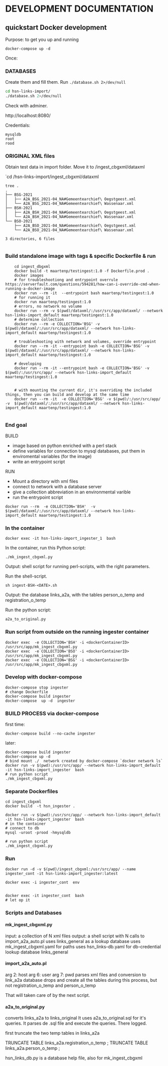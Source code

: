 # DEVELOPMENT DOCUMENTATION

## quickstart Docker development

Purpose: to get you up and running

`docker-compose up -d`

Once:

### DATABASES

Create them and fill them. 
Run `./database.sh 2>/dev/null`



```bash
cd hsn-links-import/
./database.sh 2>/dev/null
```

Check with adminer.

http://localhost:8080/

Credentials:    

```
mysqldb
root
rood
```


### ORIGINAL XML files

Obtain test data in import folder. Move it to /ingest_cbgxml/dataxml

`cd /hsn-links-import/ingest_cbgxml/dataxml



```
tree .
.
├── BSG-2021
│   ├── A2A_BSG_2021-04_NA#Gemeentearchief\ Oegstgeest.xml
│   └── A2A_BSG_2021-04_NA#Gemeentearchief\ Wassenaar.xml
├── BSH-2021
│   ├── A2A_BSH_2021-04_NA#Gemeentearchief\ Oegstgeest.xml
│   └── A2A_BSH_2021-04_NA#Gemeentearchief\ Wassenaar.xml
└── BSO-2021
    ├── A2A_BSO_2021-04_NA#Gemeentearchief\ Oegstgeest.xml
    └── A2A_BSO_2021-04_NA#Gemeentearchief\ Wassenaar.xml

3 directories, 6 files


```

### Build standalone image with tags & specific Dockerfile & run
```
    cd ingest_dbgxml
    docker build -t maartenp/testingest:1.0 -f Dockerfile.prod .
    docker images
    # for troubleshootiong and entrypoint overrule https://serverfault.com/questions/594281/how-can-i-override-cmd-when-running-a-docker-image
    docker run --rm -it  --entrypoint bash maartenp/testingest:1.0
    # for running it
    docker run maartenp/testingest:1.0
    # errors, no network no volume
    docker run --rm -v $(pwd)/dataxml/:/usr/src/app/dataxml/ --network hsn-links-import_default maartenp/testingest:1.0
    # determine collection
    docker run --rm -e COLLECTION='BSG' -v $(pwd)/dataxml/:/usr/src/app/dataxml/ --network hsn-links-import_default maartenp/testingest:1.0

    # troubleshooting with network and volumes, override entrypoint
    docker run --rm -it --entrypoint bash -e COLLECTION='BSG' -v $(pwd)/dataxml/:/usr/src/app/dataxml/ --network hsn-links-import_default maartenp/testingest:1.0

    # developing
    docker run --rm -it --entrypoint bash -e COLLECTION='BSG' -v $(pwd)/:/usr/src/app/ --network hsn-links-import_default maartenp/testingest:1.0
    
   
    # with mounting the current dir, it's overriding the included things, then you can build and develop at the same time
    docker run --rm -it  -e COLLECTION='BSG' -v $(pwd)/:/usr/src/app/ -v  $(pwd)/dataxml/:/usr/src/app/dataxml/ --network hsn-links-import_default maartenp/testingest:1.0


```

### End goal

BUILD
- image based on python enriched with a perl stack
- define variables for connection to mysql databases, put them in enviromental variables (for the image)
- write an entrypoint script


RUN
- Mount a directory with xml files
- connect to network with a database server
- give a collection abbreviation in an environmental varible
- run the entrypoint script


```
docker run --rm  -e COLLECTION='BSH'  -v  $(pwd)/dataxml/:/usr/src/app/dataxml/ --network hsn-links-import_default maartenp/testingest:1.0
```



### In the container

`docker exec -it hsn-links-import_ingester_1  bash`

In the container, run this Python script: 

`./mk_ingest_cbgxml.py`

Output: shell script for running perl-scripts, with the right parameters.

Run the shell-script.

`sh ingest-BSH-<DATE>.sh`

Output: the database links_a2a, with the tables person_o_temp and registration_o_temp

Run the python script:

`a2a_to_original.py`


### Run script from outside on the running ingester container

```
docker exec  -e COLLECTION='BSH' -i <dockerContainerID>  /usr/src/app/mk_ingest_cbgxml.py
docker exec  -e COLLECTION='BSO' -i <dockerContainerID>  /usr/src/app/mk_ingest_cbgxml.py
docker exec  -e COLLECTION='BSG' -i <dockerContainerID>  /usr/src/app/mk_ingest_cbgxml.py
```

### Develop with docker-compose 


```
docker-compose stop ingester
# change Dockerfile
docker-compose build ingester
docker-compose  up -d  ingester
```

### BUILD PROCESS via docker-compose 


first time:
```
docker-compose build --no-cache ingester
```

later:
```
docker-compose build ingester
docker-compose up -d
# bind mount ./  network created by docker-compose `docker network ls`
docker run -v $(pwd):/usr/src/app/ --network hsn-links-import_default -it hsn-links-import_ingester  bash
# run python script
./mk_ingest_cbgxml.py

```

### Separate Dockerfiles

```
cd ingest_cbgxml
docker build  -t hsn_ingester .

docker run -v $(pwd):/usr/src/app/ --network hsn-links-import_default -it hsn-links-import_ingester  bash
# in the container
# connect to db
mysql -uroot -prood -hmysqldb 

# run python script
./mk_ingest_cbgxml.py

```




### Run

```
docker run -d -v $(pwd)/ingest_cbgxml:/usr/src/app/ --name ingester_cont -it hsn-links-import_ingester:latest

docker exec -i ingester_cont  env


docker exec -it ingester_cont  bash
# let op it 

```

### Scripts and Databases

#### mk_ingest_cbgxml.py 

input: a collection of N xml files
output: a shell script with N calls to import_a2a_auto.pl
uses links_general as a lookup database
uses mk_ingest_cbgxml.yaml for paths
uses hsn_links-db.yaml for db-credential lookup database links_general

#### import_a2a_auto.pl 

arg 2: host
arg 6: user
arg 7: pwd
parses xml files and conversion to link_a2a database
drops and create all the tables during this process, but not registration_o_temp and person_o_temp

That will taken care of by the next script.

#### a2a_to_original.py

converts links_a2a to links_original
It uses a2a_to_original.sql for it's queries. 
It parses de .sql file and execute the queries. 
There logged.



first truncate the two temp tables in links_a2a 

TRUNCATE TABLE links_a2a.registration_o_temp ;
TRUNCATE TABLE links_a2a.person_o_temp ;


hsn_links_db.py is a database help file, also for mk_ingest_cbgxml



